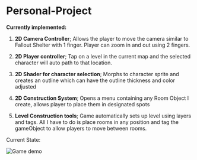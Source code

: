 # Personal-Project

<strong>Currently implemented:</strong>
1) <strong>2D Camera Controller</strong>; Allows the player to move the camera similar to Fallout Shelter with 1 finger. Player can zoom in and out using 2 fingers. 

2) <strong>2D Player controller</strong>; Tap on a level in the current map and the selected character will auto path to that location.

3) <strong>2D Shader for character selection</strong>; Morphs to character sprite and creates an outline which can have the outline thickness and color adjusted

4) <strong>2D Construction System</strong>; Opens a menu containing any Room Object I create, allows player to place them in designated spots

5) <strong>Level Construction tools</strong>; Game automatically sets up level using layers and tags. All I have to do is place rooms in any position and tag the gameObject to allow players to move between rooms.


Current State:

![Game demo](https://user-images.githubusercontent.com/57662868/200647167-cc4fae6c-4943-4327-b6b1-19b8067ecf5e.gif)

